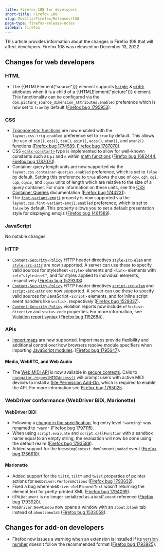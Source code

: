 ```yaml
---
title: Firefox 108 for developers
short-title: Firefox 108
slug: Mozilla/Firefox/Releases/108
page-type: firefox-release-notes
sidebar: firefox
---
```


This article provides information about the changes in Firefox 108 that will affect developers. Firefox 108 was released on December 13, 2022.

## Changes for web developers

### HTML

- The {{HTMLElement("source")}} element supports [`height`](/en-US/docs/Web/HTML/Reference/Elements/source#height) & [`width`](/en-US/docs/Web/HTML/Reference/Elements/source#width) attributes when it is a child of a {{HTMLElement("picture")}} element.
  This functionality can be configured via the `dom.picture_source_dimension_attributes.enabled` preference which is now set to `true` by default ([Firefox bug 1795953](https://bugzil.la/1795953)).

### CSS

- [Trigonometric functions](/en-US/docs/Web/CSS/CSS_values_and_units/CSS_value_functions#trigonometric_functions) are now enabled with the `layout.css.trig.enabled` preference set to `true` by default.
  This allows the use of `sin()`, `cos()`, `tan()`, `asin()`, `acos()`, `atan()`, and `atan2()` functions ([Firefox bug 1774589](https://bugzil.la/1774589), [Firefox bug 1787070](https://bugzil.la/1787070)).
- CSS [`<calc-constant>`](/en-US/docs/Web/CSS/calc-keyword) type is implemented to allow for well-known constants such as `pi` and `e` within [math functions](/en-US/docs/Web/CSS/CSS_values_and_units/CSS_value_functions#math_functions) ([Firefox bug 1682444](https://bugzil.la/1682444), [Firefox bug 1787070](https://bugzil.la/1787070)).
- Container query length units are now supported via the `layout.css.container-queries.enabled` preference, which is set to `false` by default.
  Setting this preference to `true` allows the use of `cqw`, `cqh`, `cqi`, `cqb`, `cqmin`, and `cqmax` units of length which are relative to the size of a query container.
  For more information on these units, see the [CSS Container Queries](/en-US/docs/Web/CSS/CSS_containment/Container_queries#container_query_length_units) documentation ([Firefox bug 1744231](https://bugzil.la/1744231)).
- The [`font-variant-emoji`](/en-US/docs/Web/CSS/font-variant-emoji) property is now supported via the `layout.css.font-variant-emoji.enabled` preference, which is set to `false` by default. This property allows you to set a default presentation style for displaying emojis ([Firefox bug 1461589](https://bugzil.la/1461589)).

### JavaScript

No notable changes

### HTTP

- [`Content-Security-Policy`](/en-US/docs/Web/HTTP/Reference/Headers/Content-Security-Policy) HTTP header directives [`style-src-elem`](/en-US/docs/Web/HTTP/Reference/Headers/Content-Security-Policy/style-src-elem) and [`style-src-attr`](/en-US/docs/Web/HTTP/Reference/Headers/Content-Security-Policy/style-src-attr) are now supported.
  A server can use these to specify valid sources for stylesheet `<style>` elements and `<link>` elements with `rel="stylesheet"`, and for styles applied to individual elements, respectively ([Firefox bug 1529338](https://bugzil.la/1529338)).
- [`Content-Security-Policy`](/en-US/docs/Web/HTTP/Reference/Headers/Content-Security-Policy) HTTP header directives [`script-src-elem`](/en-US/docs/Web/HTTP/Reference/Headers/Content-Security-Policy/script-src-elem) and [`script-src-attr`](/en-US/docs/Web/HTTP/Reference/Headers/Content-Security-Policy/script-src-attr) are now supported.
  A server can use these to specify valid sources for JavaScript `<script>` elements, and for inline script event handlers like `onclick`, respectively ([Firefox bug 1529337](https://bugzil.la/1529337)).
- [`Content-Security-Policy`](/en-US/docs/Web/HTTP/Reference/Headers/Content-Security-Policy) violation reports now include `effective-directive` and `status-code` properties.
  For more information, see [Violation report syntax](/en-US/docs/Web/HTTP/Reference/Headers/Content-Security-Policy/report-uri#violation_report_syntax) ([Firefox bug 1192684](https://bugzil.la/1192684)).

### APIs

- [Import maps](/en-US/docs/Web/HTML/Reference/Elements/script/type/importmap) are now supported.
  Import maps provide flexibility and additional control over how browsers resolve module specifiers when importing [JavaScript modules](/en-US/docs/Web/JavaScript/Guide/Modules).
  ([Firefox bug 1795647](https://bugzil.la/1795647)).

#### Media, WebRTC, and Web Audio

- The [Web MIDI API](/en-US/docs/Web/API/Web_MIDI_API) is now available in [secure contexts](/en-US/docs/Web/Security/Secure_Contexts).
  Calls to [`navigator.requestMIDIAccess()`](/en-US/docs/Web/API/Navigator/requestMIDIAccess) will prompt users with active MIDI devices to install a [Site Permission Add-On](https://support.mozilla.org/en-US/kb/site-permission-add-ons), which is required to enable the API.
  For more information see [Firefox bug 1795025](https://bugzil.la/1795025).

### WebDriver conformance (WebDriver BiDi, Marionette)

#### WebDriver BiDi

- Following a [change in the specification](https://github.com/w3c/webdriver-bidi/pull/259), log entry level `"warning"` was renamed to `"warn"` ([Firefox bug 1797115](https://bugzil.la/1797115)).
- When using `script.evaluate` and `script.callFunction` with a sandbox name equal to an empty string, the evaluation will now be done using the default realm ([Firefox bug 1793589](https://bugzil.la/1793589)).
- Added support for the `browsingContext.domContentLoaded` event ([Firefox bug 1756610](https://bugzil.la/1756610)).

#### Marionette

- Added support for the `tiltX`, `tiltY` and `twist` properties of pointer actions for `WebDriver:PerformActions` ([Firefox bug 1793832](https://bugzil.la/1793832)).
- Fixed a bug where `WebDriver:GetElementText` wasn't returning the element text for pretty-printed XML ([Firefox bug 1794099](https://bugzil.la/1794099)).
- `HTMLDocument` is no longer serialized as a `WebElement` reference ([Firefox bug 1793920](https://bugzil.la/1793920)).
- `WebDriver:NewWindow` now opens a window with an `about:blank` tab instead of `about:newtab` ([Firefox bug 1533058](https://bugzil.la/1533058)).

## Changes for add-on developers

- Firefox now issues a warning when an extension is installed if its [version number](/en-US/docs/Mozilla/Add-ons/WebExtensions/manifest.json/version) doesn't follow the recommended format ([Firefox bug 1793925](https://bugzil.la/1793925)).
